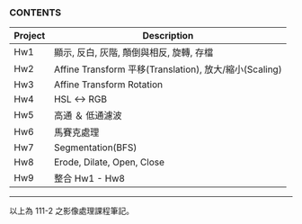 ### CONTENTS
|  Project  | Description  |
|  ----  | ----  |
| Hw1  | 顯示, 反白, 灰階, 顛倒與相反, 旋轉, 存檔 |
| Hw2  | Affine Transform 平移(Translation), 放大/縮小(Scaling)|
| Hw3 |  Affine Transform Rotation |
| Hw4 | HSL <-> RGB  |
| Hw5 |  高通 ＆ 低通濾波 |
| Hw6 | 馬賽克處理  |
| Hw7 | Segmentation(BFS)  |
| Hw8 |  Erode, Dilate, Open, Close |
| Hw9 | 整合 Hw1 - Hw8  |

--- 
以上為 111-2 之影像處理課程筆記。
